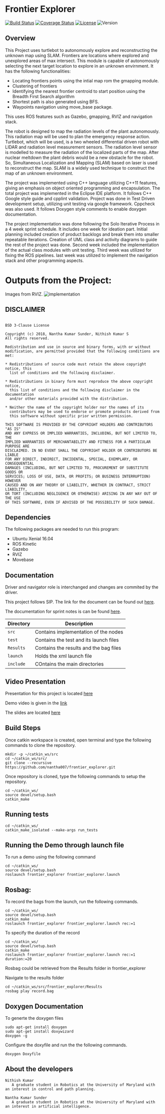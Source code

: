 # Frontier Explorer

[![Build Status](https://travis-ci.org/nantha007/frontierExplorer.svg?branch=master)](https://travis-ci.org/nantha007/frontierExplorer)
[![Coverage Status](https://coveralls.io/repos/github/nantha007/frontierExplorer/badge.svg?branch=master)](https://coveralls.io/github/nantha007/frontierExplorer?branch=master)
[![License](https://img.shields.io/badge/License-BSD%203--Clause-blue.svg)](https://opensource.org/licenses/BSD-3-Clause)
![Version](https://img.shields.io/badge/version-0.1-orange.svg)


## Overview

This Project uses turtlebot to autonomously explore and reconstructing the unknown map using SLAM. Frontiers are locations where explored and unexplored areas of max intersect. This module is capable of autonomously selecting the next target location to explore in an unknown envirnment. It has the following functionalities:

 - Locating frontiers points using the intial map rom the gmapping module. 
 - Clustering of frontiers 
 - Identifying the nearest frontier centroid to start position using the Breadth First Search algorithm
 - Shortest path is also generated using BFS. 
 - Waypoints navigation using move_base package.

This uses ROS features such as Gazebo, gmapping, RVIZ and navigation stack.

The robot is designed to map the radiation levels of the plant autonomously. This radiation map will be used to plan the emergency response action. Turtlebot, which will be used, is a two wheeled differential driven robot with LIDAR and radiation level measurement sensors. The radiation level sensor is modelled to measure the radiation of the localized parts of the map. After nuclear meltdown the plant debris would be a new obstacle for the robot. So, Simultaneous Localization and Mapping (SLAM) based on laser is used to reconstruct the map. SLAM is a widely used technique to construct the map of an unknown environment.

The project was implemented using C++ language utilizing C++11 features, giving an emphasis on object oriented programming and encapsulation. The total project was implemented in the Eclipse IDE platform. It follows C++  Google style guide and cpplint validation.  Project was done in Test Driven development setup, utilizing unit testing via google framework. Cppcheck was also used. It follows Doxygen style comments to enable doxygen documentation.

The project implementation was done following the Solo Iterative Process in a 4 week sprint schedule. It includes one week for ideation part. Initial planning included creation of product backlogs and break them into smaller repeatable iterations. Creation of UML class and activity diagrams to guide the rest of the project was done. Second week included the implementation of the actual class modules with unit testing. Third week was utilized for fixing the ROS pipelines. last week was utilized to implement the navigation stack and other programming aspects. 


# Outputs from the Project:     

Images from RVIZ.
![implementation](results/rviz_screenshot.png)

## DISCLAIMER

```

BSD 3-Clause License

Copyright (c) 2018, Nantha Kumar Sunder, Nithish Kumar S
All rights reserved.

Redistribution and use in source and binary forms, with or without
modification, are permitted provided that the following conditions are met:

* Redistributions of source code must retain the above copyright notice, this
  list of conditions and the following disclaimer.

* Redistributions in binary form must reproduce the above copyright notice,
  this list of conditions and the following disclaimer in the documentation
  and/or other materials provided with the distribution.

* Neither the name of the copyright holder nor the names of its
  contributors may be used to endorse or promote products derived from
  this software without specific prior written permission.

THIS SOFTWARE IS PROVIDED BY THE COPYRIGHT HOLDERS AND CONTRIBUTORS "AS IS"
AND ANY EXPRESS OR IMPLIED WARRANTIES, INCLUDING, BUT NOT LIMITED TO, THE
IMPLIED WARRANTIES OF MERCHANTABILITY AND FITNESS FOR A PARTICULAR PURPOSE ARE
DISCLAIMED. IN NO EVENT SHALL THE COPYRIGHT HOLDER OR CONTRIBUTORS BE LIABLE
FOR ANY DIRECT, INDIRECT, INCIDENTAL, SPECIAL, EXEMPLARY, OR CONSEQUENTIAL
DAMAGES (INCLUDING, BUT NOT LIMITED TO, PROCUREMENT OF SUBSTITUTE GOODS OR
SERVICES; LOSS OF USE, DATA, OR PROFITS; OR BUSINESS INTERRUPTION) HOWEVER
CAUSED AND ON ANY THEORY OF LIABILITY, WHETHER IN CONTRACT, STRICT LIABILITY,
OR TORT (INCLUDING NEGLIGENCE OR OTHERWISE) ARISING IN ANY WAY OUT OF THE USE
OF THIS SOFTWARE, EVEN IF ADVISED OF THE POSSIBILITY OF SUCH DAMAGE.

```


## Dependencies

The following packages are needed to run this program:
* Ubuntu Xenial 16.04
* ROS Kinetic
* Gazebo
* RVIZ
* Movebase

## Documentation

Driver and navigator role is interchanged and changes are commited by the driver.

This project follows SIP. The link for the document can be found out [here](https://docs.google.com/spreadsheets/d/1-KtADCIqD6HAsYGd68oA5P-hs-cmr5l4iTkNGygmUoM/edit?usp=sharing).

The documentation for sprint notes is can be found [here](https://docs.google.com/document/d/1QWXToDZXNtXEsLOP8cRoNLw7FY7OOFWPk1sTGDPnR8Q/edit?usp=sharing).


| Directory | Description 			    |
| --------- | ------------------------------------- |
| `src`	    | Contains implementation of the nodes  |
| `test`    | Contains the test and its launch files|
| `Results` | Contains the results and the bag files|
| `launch`  | Holds the xml launch file 	    |
| `include` | COntains the main directories	    |

## Video Presentation


Presentation for this project is located [here](https://www.youtube.com/watch?v=THAeQakLQrc&feature=youtu.be)

Demo video is given in the [link](https://www.youtube.com/watch?v=ACJJnuRcp5Y&feature=youtu.be)

The slides are located [here](https://docs.google.com/presentation/d/14KfzKAAOaCnO9oXEOQXYbF7evEDhl4hNOdRAuDw2pPU/edit?usp=sharing)
## Build Steps

Once catkin workspace is created, open terminal and type the following commands to clone the repository.

```
mkdir -p ~/catkin_ws/src
cd ~/catkin_ws/src/
git clone --recursive https://github.com/nantha007/frontier_explorer.git
```

Once repository is cloned, type the following commands to setup the repository.

```
cd ~/catkin_ws/
source devel/setup.bash
catkin_make
```

## Running tests

```
cd ~/catkin_ws/
catkin_make_isolated --make-args run_tests 
```

## Running the Demo through launch file

To run a demo using the following command

```
cd ~/catkin_ws/
source devel/setup.bash
roslaunch frontier_explorer frontier_explorer.launch
```


## Rosbag:

To record the bags from the launch, run the following commands.

```
cd ~/catkin_ws/
source devel/setup.bash
catkin_make
roslaunch frontier_explorer frontier_explorer.launch rec:=1 
```

To specify the duration of the record

```
cd ~/catkin_ws/
source devel/setup.bash
catkin_make
roslaunch frontier_explorer frontier_explorer.launch rec:=1 duration:=20
```

Rosbag could be retrieved from the Results folder in frontier_explorer

Navigate to the results folder
```
cd ~/catkin_ws/src/frontier_explorer/Results
rosbag play record.bag
```

## Doxygen Documentation  

To generte the doxygen files

```
sudo apt-get install doxygen
sudo apt-get install doxywizard
doxygen -g
```

Configure the doxyfile and run the the following commands.
```
doxygen Doxyfile
```
## About the developers
```
Nithish Kumar
   A graduate student in Robotics at the University of Maryland with an interest in control and path planning.

Nantha Kumar Sunder
   A graduate student in Robotics at the University of Maryland with an interest in artificial intelligence.
```





